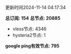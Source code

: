 更新时间2024-11-14 04:17:34

**总订阅: 154**
**总节点: 20885**
- vless节点: 4346
- hysteria2节点: 1

**google ping有效节点: 795**
